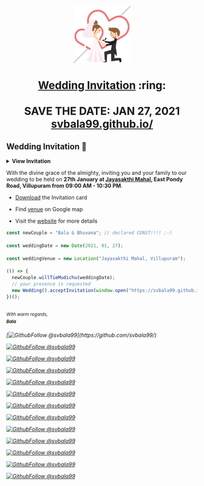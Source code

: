 <p align="center"><a href="https://svbala99.github.io/"><img src="./assets/wedding.gif" width="150px" height="150px"/></a></p>
<h1 align="center"><a href="https://svbala99.github.io/">Wedding Invitation</a> :ring: <br> <br> SAVE THE DATE: JAN 27, 2021 <br> <a href="https://svbala99.github.io/">svbala99.github.io/</a></h1>

## Wedding Invitation :ring:

<details>
  <summary><strong>View Invitation</strong></summary>
  <a href="https://svbala99.github.io/"><img src="./assets/img/invitation_.jpg" /></a>
</details>

With the divine grace of the almighty,
inviting you and your family to our wedding to be held on **27th January at [Jayasakthi Mahal](https://goo.gl/maps/vA3qioxPiQwnbzyeA), East Pondy Road, Villupuram from 09:00 AM - 10:30 PM**.

- [Download](https://github.com/svbala99/svbala99.github.io/raw/master/assets/pdf/Invitation.pdf) the Invitation card

- Find [venue](https://goo.gl/maps/vA3qioxPiQwnbzyeA) on Google map

- Visit the [website](svbala99.github.io/) for more details

```js
const newCouple = "Bala & Bhuvana"; // declared CONST!!!! ;-)

const weddingDate = new Date(2021, 01, 27);

const weddingVenue = new Location("Jayasakthi Mahal, Villupuram");

(() => {
  newCouple.willTieMudichu(weddingDate);
  // your presence is requested
  new Wedding().acceptInvitation(window.open("https://svbala99.github.io/"));
})();
```

<br><sup><i>With warm regards,<br>
**Bala**<i></sup><br>

[![GithubFollow @svbala99](https://img.shields.io/github/last-commit/svbala99/svbala99.github.io?)](https://github.com/svbala99/)

[![GithubFollow @svbala99](https://img.shields.io/github/license/svbala99/svbala99.github.io?color=blue)](https://github.com/svbala99/)

[![GithubFollow @svbala99](https://img.shields.io/github/languages/count/svbala99/svbala99.github.io?color=orange)](https://github.com/svbala99/)

[![GithubFollow @svbala99](https://img.shields.io/github/languages/top/svbala99/svbala99.github.io?color=blueviolet)](https://github.com/svbala99/)

[![GithubFollow @svbala99](https://img.shields.io/github/search/svbala99/svbala99.github.io/master?color=lightgrey)](https://github.com/svbala99/)

[![GithubFollow @svbala99](https://img.shields.io/github/languages/code-size/svbala99/svbala99.github.io?color=pink)](https://github.com/svbala99/)

[![GithubFollow @svbala99](https://img.shields.io/github/repo-size/svbala99/svbala99.github.io)](https://github.com/svbala99/)

[![GithubFollow @svbala99](https://img.shields.io/github/issues/svbala99/svbala99.github.io?color=%2362DBAE%20)](https://github.com/svbala99/)

[![GithubFollow @svbala99](https://img.shields.io/github/followers/svbala99?style=social)](https://github.com/svbala99/)

[![GithubFollow @svbala99](https://img.shields.io/github/commit-activity/m/svbala99/svbala99.github.io?color=%23DB62B2%20)](https://github.com/svbala99/)

[![GithubFollow @svbala99](https://img.shields.io/github/contributors/svbala99/svbala99.github.io)](https://github.com/svbala99/)

[![GithubFollow @svbala99](https://img.shields.io/date/1608681600)](https://github.com/svbala99/)

[![GithubFollow @svbala99](https://img.shields.io/github/deployments/svbala99/svbala99.github.io/github-pages)](https://github.com/svbala99/)
